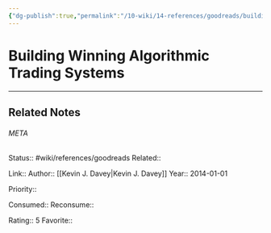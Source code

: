 ```yaml
---
{"dg-publish":true,"permalink":"/10-wiki/14-references/goodreads/building-winning-algorithmic-trading-systems/"}
---
```


# Building Winning Algorithmic Trading Systems
---

## Related Notes




###### META
Status:: #wiki/references/goodreads
Related:: 

Link:: 
Author:: [[Kevin J. Davey\|Kevin J. Davey]]
Year:: 2014-01-01

Priority:: 

Consumed:: 
Reconsume:: 

Rating:: 5
Favorite:: 
